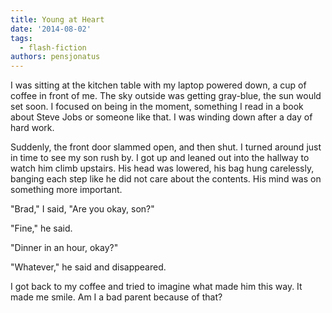 ```yaml
---
title: Young at Heart
date: '2014-08-02'
tags:
  - flash-fiction
authors: pensjonatus
---
```


I was sitting at the kitchen table with my laptop powered down, a cup of coffee
in front of me. The sky outside was getting gray-blue, the sun would set soon. I
focused on being in the moment, something I read in a book about Steve Jobs or
someone like that. I was winding down after a day of hard work.

<!-- truncate -->

Suddenly, the front door slammed open, and then shut. I turned around just in
time to see my son rush by. I got up and leaned out into the hallway to watch
him climb upstairs. His head was lowered, his bag hung carelessly, banging each
step like he did not care about the contents. His mind was on something more
important.

"Brad," I said, "Are you okay, son?"

"Fine," he said.

"Dinner in an hour, okay?"

"Whatever," he said and disappeared.

I got back to my coffee and tried to imagine what made him this way. It made me
smile. Am I a bad parent because of that?

